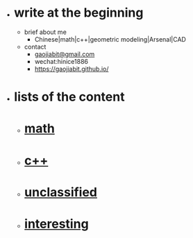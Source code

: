 ﻿
- # write at the beginning
   - brief about me
     - Chinese|math|c++|geometric modeling|Arsenal|CAD
   - contact
     - gaojiabit@gmail.com
     - wechat:hinice1886
     - https://gaojiabit.github.io/

- # lists of the content
  -  # [**math**](/math/main.md)

  -  # [**c++**](/c++/main.md)

  -  # [**unclassified**](/unclassified/main.md)

  -  # [**interesting**](/interesting/main.md) 
